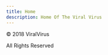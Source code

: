 ```yaml
---
title: Home
description: Home Of The Viral Virus
---
```

<p>&copy; 2018 ViralVirus</p>
<p>All Rights Reserved</p>
